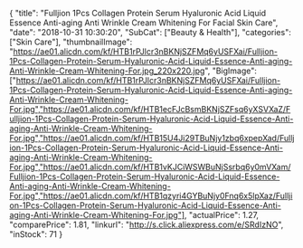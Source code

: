 {
	"title": "Fulljion 1Pcs Collagen Protein Serum Hyaluronic Acid Liquid Essence Anti-aging Anti Wrinkle Cream Whitening For Facial Skin Care",
	"date": "2018-10-31 10:30:20",
	"SubCat": ["Beauty & Health"],
	"categories": ["Skin Care"],
	"thumbnailImage": "https://ae01.alicdn.com/kf/HTB1rPJlcr3nBKNjSZFMq6yUSFXai/Fulljion-1Pcs-Collagen-Protein-Serum-Hyaluronic-Acid-Liquid-Essence-Anti-aging-Anti-Wrinkle-Cream-Whitening-For.jpg_220x220.jpg",
	"BigImage": ["https://ae01.alicdn.com/kf/HTB1rPJlcr3nBKNjSZFMq6yUSFXai/Fulljion-1Pcs-Collagen-Protein-Serum-Hyaluronic-Acid-Liquid-Essence-Anti-aging-Anti-Wrinkle-Cream-Whitening-For.jpg","https://ae01.alicdn.com/kf/HTB1ecFJcBsmBKNjSZFsq6yXSVXaZ/Fulljion-1Pcs-Collagen-Protein-Serum-Hyaluronic-Acid-Liquid-Essence-Anti-aging-Anti-Wrinkle-Cream-Whitening-For.jpg","https://ae01.alicdn.com/kf/HTB15U4Ji29TBuNjy1zbq6xpepXad/Fulljion-1Pcs-Collagen-Protein-Serum-Hyaluronic-Acid-Liquid-Essence-Anti-aging-Anti-Wrinkle-Cream-Whitening-For.jpg","https://ae01.alicdn.com/kf/HTB1vKJCiWSWBuNjSsrbq6y0mVXam/Fulljion-1Pcs-Collagen-Protein-Serum-Hyaluronic-Acid-Liquid-Essence-Anti-aging-Anti-Wrinkle-Cream-Whitening-For.jpg","https://ae01.alicdn.com/kf/HTB1qzyri4GYBuNjy0Fnq6x5lpXaz/Fulljion-1Pcs-Collagen-Protein-Serum-Hyaluronic-Acid-Liquid-Essence-Anti-aging-Anti-Wrinkle-Cream-Whitening-For.jpg"],
	"actualPrice": 1.27,
	"comparePrice": 1.81,
	"linkurl": "http://s.click.aliexpress.com/e/SRdIzNO",
	"inStock": 71
}

